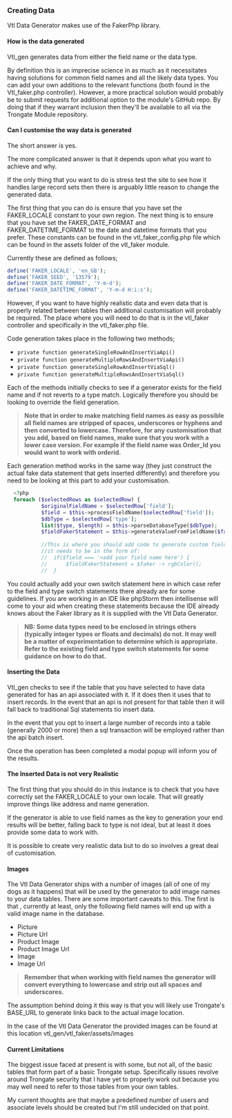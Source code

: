 ### Creating Data

Vtl Data Generator makes use of the FakerPhp library.

#### How is the data generated

Vtl_gen generates data from either the field name or the data type.

By definition this is an imprecise science in as much as it necessitates having solutions for common field names and all
the likely data types. You can add your own additions to the relevant functions (both found in the Vtl_faker.php
controller). However, a more practical solution would probably be to submit requests for additional option to the
module's GitHub repo. By doing that if they warrant inclusion then they'll be available to all via the Trongate Module
repository.

#### Can I customise the way data is generated

The short answer is yes.

The more complicated answer is that it depends upon what you want to achieve and why.

If the only thing that you want to do is stress test the site to see how it handles large record sets then there is
arguably little reason to change the generated data.

The first thing that you can do is ensure that you have set the FAKER_LOCALE constant to your own region. 
The next thing is to ensure that you have set the FAKER_DATE_FORMAT and FAKER_DATETIME_FORMAT to the date and datetime formats that you prefer.
These constants can be found in the vtl_faker_config.php file which can be found in the assets folder of the vtl_faker module.

Currently these are defined as follows;

```php
define('FAKER_LOCALE', 'en_GB');
define('FAKER_SEED', '13579');
define('FAKER_DATE_FORMAT', 'Y-m-d');
define('FAKER_DATETIME_FORMAT', 'Y-m-d H:i:s');
```


However, if you want to have highly realistic data and even data that is properly related between tables then additional
customisation will probably be required. The place where you will need to do that is in the vtl_faker controller and
specifically in the vtl_faker.php file.

Code generation takes place in the following two methods;

- ```private function generateSingleRowAndInsertViaApi()```
- ```private function generateMultipleRowsAndInsertViaApi()```
- ```private function generateSingleRowAndInsertViaSql()```
- ```private function generateMultipleRowsAndInsertViaSql()```

Each of the methods initially checks to see if a generator exists for the field name and if not reverts to a type
match. Logically therefore you should be looking to override the field generation.

> <b>Note that in order to make matching field names as easy as possible all field names are stripped of spaces,
> underscores or hyphens and then converted to lowercase. Therefore, for any customisation that you add, based on field
> names, make sure that you work with a lower case version. For example if the field name was Order_Id you would want to
> work with orderid.</b>

Each generation method works in the same way (they just construct the actual fake data statement that gets
inserted differently) and therefore you need to be looking at this part to add your customisation.

```php
  <?php
  foreach ($selectedRows as $selectedRow) {
           $originalFieldName = $selectedRow['field'];
           $field = $this->processFieldName($selectedRow['field']);
           $dbType = $selectedRow['type'];
           list($type, $length) = $this->parseDatabaseType($dbType);
           $fieldFakerStatement = $this->generateValueFromFieldName($faker, $field, $length);
                
           //This is where you should add code to generate custom field data
           //it needs to be in the form of:
           //  if($field === '<add your field name here') {
           //      $fieldFakerStatement = $faker -> rgbColor();
           //  }
```

You could actually add your own switch statement here in which case refer to the field and type switch statements there
already are for some guidelines. If you are working in an IDE like phpStorm then intellisense will come to your aid
when creating these statements because the IDE already knows about the Faker library as it is supplied with the Vtl Data
Generator.

> <b>NB:  Some data types need to be enclosed in strings others (typically integer types or floats and decimals) do not.
> It may well be a matter of experimentation to determine which is appropriate. Refer to the existing field and type
> switch statements for some guidance on how to do that. </b>

#### Inserting the Data

Vtl_gen checks to see if the table that you have selected to have data generated for has an api associated with it. If
it does then it uses that to insert records. In the event that an api is not present for that table then it will
fall back to traditional Sql statements tio insert data.

In the event that you opt to insert a large number of records into a table (generally 2000 or more) then a sql
transaction will be employed rather than the api batch insert.

Once the operation has been completed a modal popup will inform you of the results.

#### The Inserted Data is not very Realistic

The first thing that you should do in this instance is to check that you have correctly set the FAKER_LOCALE to your own locale. That will greatly improve things like address and name generation.

If the generator is able to use field names as the key to generation your end results will be better, falling back to type is not ideal, but at least it does provide some data to work with.

It is possible to create very realistic data but to do so involves a great deal of customisation. 

#### Images

The Vtl Data Generator ships with a number of images (all of one of my dogs as it happens) that will be used by the generator to add image names to your data tables.
There are some important caveats to this.  The first is that , currently at least, only the following field names will end up with a valid image name in the database.
- Picture
- Picture Url
- Product Image
- Product Image Url
- Image
- Image Url

> <b> Remember that when working with field names the generator will convert everything to lowercase and strip out all spaces and underscores.</b>

The assumption behind doing it this way is that you will likely use Trongate's BASE_URL to generate links back to the actual image location.

In the case of the Vtl Data Generator the provided images can be found at this location  vtl_gen/vtl_faker/assets/images


#### Current Limitations

The biggest issue faced at present is with some, but not all, of the basic tables that form part of a basic Trongate
setup. Specifically issues revolve around Trongate security that I have yet to properly work out because you may well
need to refer to those tables from your own tables.

My current thoughts are that maybe a predefined number of users and associate levels should be created but I'm still
undecided on that point.



